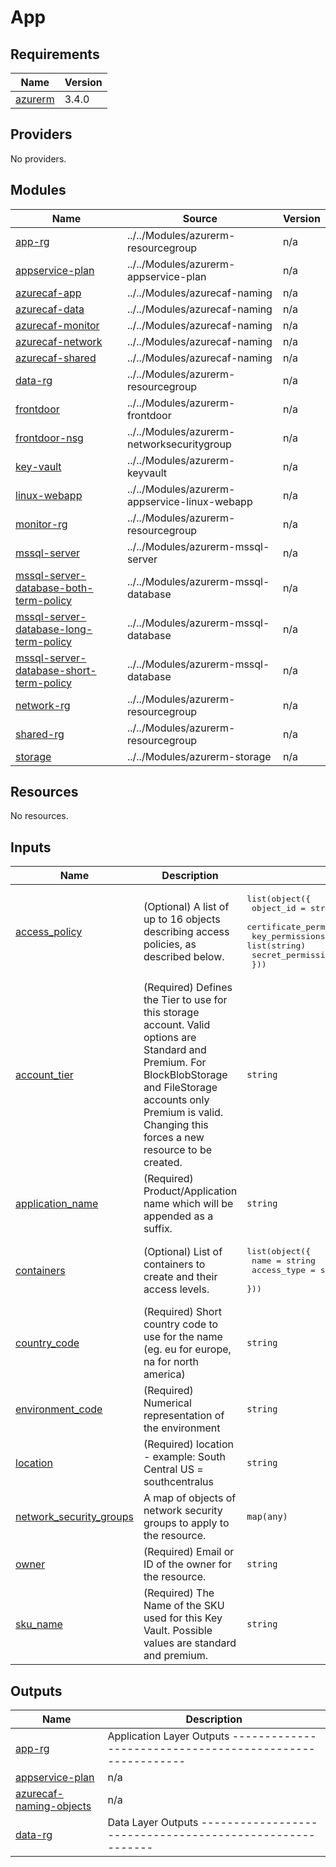 # App

<!-- BEGINNING OF PRE-COMMIT-TERRAFORM DOCS HOOK -->
## Requirements

| Name | Version |
|------|---------|
| <a name="requirement_azurerm"></a> [azurerm](#requirement\_azurerm) | 3.4.0 |

## Providers

No providers.

## Modules

| Name | Source | Version |
|------|--------|---------|
| <a name="module_app-rg"></a> [app-rg](#module\_app-rg) | ../../Modules/azurerm-resourcegroup | n/a |
| <a name="module_appservice-plan"></a> [appservice-plan](#module\_appservice-plan) | ../../Modules/azurerm-appservice-plan | n/a |
| <a name="module_azurecaf-app"></a> [azurecaf-app](#module\_azurecaf-app) | ../../Modules/azurecaf-naming | n/a |
| <a name="module_azurecaf-data"></a> [azurecaf-data](#module\_azurecaf-data) | ../../Modules/azurecaf-naming | n/a |
| <a name="module_azurecaf-monitor"></a> [azurecaf-monitor](#module\_azurecaf-monitor) | ../../Modules/azurecaf-naming | n/a |
| <a name="module_azurecaf-network"></a> [azurecaf-network](#module\_azurecaf-network) | ../../Modules/azurecaf-naming | n/a |
| <a name="module_azurecaf-shared"></a> [azurecaf-shared](#module\_azurecaf-shared) | ../../Modules/azurecaf-naming | n/a |
| <a name="module_data-rg"></a> [data-rg](#module\_data-rg) | ../../Modules/azurerm-resourcegroup | n/a |
| <a name="module_frontdoor"></a> [frontdoor](#module\_frontdoor) | ../../Modules/azurerm-frontdoor | n/a |
| <a name="module_frontdoor-nsg"></a> [frontdoor-nsg](#module\_frontdoor-nsg) | ../../Modules/azurerm-networksecuritygroup | n/a |
| <a name="module_key-vault"></a> [key-vault](#module\_key-vault) | ../../Modules/azurerm-keyvault | n/a |
| <a name="module_linux-webapp"></a> [linux-webapp](#module\_linux-webapp) | ../../Modules/azurerm-appservice-linux-webapp | n/a |
| <a name="module_monitor-rg"></a> [monitor-rg](#module\_monitor-rg) | ../../Modules/azurerm-resourcegroup | n/a |
| <a name="module_mssql-server"></a> [mssql-server](#module\_mssql-server) | ../../Modules/azurerm-mssql-server | n/a |
| <a name="module_mssql-server-database-both-term-policy"></a> [mssql-server-database-both-term-policy](#module\_mssql-server-database-both-term-policy) | ../../Modules/azurerm-mssql-database | n/a |
| <a name="module_mssql-server-database-long-term-policy"></a> [mssql-server-database-long-term-policy](#module\_mssql-server-database-long-term-policy) | ../../Modules/azurerm-mssql-database | n/a |
| <a name="module_mssql-server-database-short-term-policy"></a> [mssql-server-database-short-term-policy](#module\_mssql-server-database-short-term-policy) | ../../Modules/azurerm-mssql-database | n/a |
| <a name="module_network-rg"></a> [network-rg](#module\_network-rg) | ../../Modules/azurerm-resourcegroup | n/a |
| <a name="module_shared-rg"></a> [shared-rg](#module\_shared-rg) | ../../Modules/azurerm-resourcegroup | n/a |
| <a name="module_storage"></a> [storage](#module\_storage) | ../../Modules/azurerm-storage | n/a |

## Resources

No resources.

## Inputs

| Name | Description | Type | Default | Required |
|------|-------------|------|---------|:--------:|
| <a name="input_access_policy"></a> [access\_policy](#input\_access\_policy) | (Optional) A list of up to 16 objects describing access policies, as described below. | <pre>list(object({<br>    object_id               = string<br>    certificate_permissions = list(string)<br>    key_permissions         = list(string)<br>    secret_permissions      = list(string)<br>  }))</pre> | `[]` | no |
| <a name="input_account_tier"></a> [account\_tier](#input\_account\_tier) | (Required) Defines the Tier to use for this storage account. Valid options are Standard and Premium. For BlockBlobStorage and FileStorage accounts only Premium is valid. Changing this forces a new resource to be created. | `string` | n/a | yes |
| <a name="input_application_name"></a> [application\_name](#input\_application\_name) | (Required) Product/Application name which will be appended as a suffix. | `string` | n/a | yes |
| <a name="input_containers"></a> [containers](#input\_containers) | (Optional) List of containers to create and their access levels. | <pre>list(object({<br>    name        = string<br>    access_type = string<br>  }))</pre> | `[]` | no |
| <a name="input_country_code"></a> [country\_code](#input\_country\_code) | (Required) Short country code to use for the name (eg. eu for europe, na for north america) | `string` | n/a | yes |
| <a name="input_environment_code"></a> [environment\_code](#input\_environment\_code) | (Required) Numerical representation of the environment | `string` | n/a | yes |
| <a name="input_location"></a> [location](#input\_location) | (Required) location - example: South Central US = southcentralus | `string` | n/a | yes |
| <a name="input_network_security_groups"></a> [network\_security\_groups](#input\_network\_security\_groups) | A map of objects of network security groups to apply to the resource. | `map(any)` | `{}` | no |
| <a name="input_owner"></a> [owner](#input\_owner) | (Required) Email or ID of the owner for the resource. | `string` | n/a | yes |
| <a name="input_sku_name"></a> [sku\_name](#input\_sku\_name) | (Required) The Name of the SKU used for this Key Vault. Possible values are standard and premium. | `string` | n/a | yes |

## Outputs

| Name | Description |
|------|-------------|
| <a name="output_app-rg"></a> [app-rg](#output\_app-rg) | Application Layer Outputs --------------------------------------------------------- |
| <a name="output_appservice-plan"></a> [appservice-plan](#output\_appservice-plan) | n/a |
| <a name="output_azurecaf-naming-objects"></a> [azurecaf-naming-objects](#output\_azurecaf-naming-objects) | n/a |
| <a name="output_data-rg"></a> [data-rg](#output\_data-rg) | Data Layer Outputs --------------------------------------------------------- |
<!-- END OF PRE-COMMIT-TERRAFORM DOCS HOOK -->
